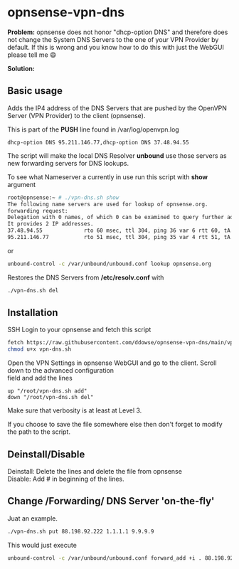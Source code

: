 # opnsense-vpn-dns

**Problem:** opnsense does not honor "dhcp-option DNS" and therefore does not change the System DNS Servers to the one of your VPN Provider by default. If this is wrong and you know how to do this with just the WebGUI please tell me 😄

**Solution:** 

## Basic usage

Adds the IP4 address of the DNS Servers that are pushed by the OpenVPN Server (VPN Provider) to the client (opnsense).  

This is part of the **PUSH** line found in /var/log/openvpn.log

```
dhcp-option DNS 95.211.146.77,dhcp-option DNS 37.48.94.55
```

The script will make the local DNS Resolver **unbound** use those servers as new forwarding servers for DNS lookups.  

To see what Nameserver a currently in use run this script with **show** argument 

```bash
root@opnsense:~ # ./vpn-dns.sh show
The following name servers are used for lookup of opnsense.org.
forwarding request:
Delegation with 0 names, of which 0 can be examined to query further addresses.
It provides 2 IP addresses.
37.48.94.55             rto 60 msec, ttl 304, ping 36 var 6 rtt 60, tA 0, tAAAA 0, tother 0, EDNS 0 probed.
95.211.146.77           rto 51 msec, ttl 304, ping 35 var 4 rtt 51, tA 0, tAAAA 0, tother 0, EDNS 0 probed.
```
or   

```bash
unbound-control -c /var/unbound/unbound.conf lookup opnsense.org
```

Restores the DNS Servers from **/etc/resolv.conf** with   

```bash
./vpn-dns.sh del
```

## Installation

SSH Login to your opnsense and fetch this script

```bash
fetch https://raw.githubusercontent.com/ddowse/opnsense-vpn-dns/main/vpn-dns.sh 
chmod u+x vpn-dns.sh
```

Open the VPN Settings in opnsense WebGUI and go to the client. Scroll down to the advanced configuration   
field and add the lines

```
up "/root/vpn-dns.sh add"
down "/root/vpn-dns.sh del"
```

Make sure that verbosity is at least at Level 3.

If you choose to save the file somewhere else then don't forget to modify the path to the script.   

## Deinstall/Disable

Deinstall: Delete the lines and delete the file from opnsense   
Disable: Add # in beginning of the lines.  

## Change /Forwarding/ DNS Server 'on-the-fly'

Juat an example. 

```bash
./vpn-dns.sh put 88.198.92.222 1.1.1.1 9.9.9.9
```

This would just execute

```bash
unbound-control -c /var/unbound/unbound.conf forward_add +i . 88.198.92.222 1.1.1.1 9.9.9.9
```
